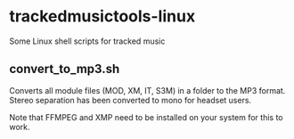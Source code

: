 # trackedmusictools-linux
Some Linux shell scripts for tracked music

## convert_to_mp3.sh
Converts all module files (MOD, XM, IT, S3M) in a folder to the MP3 format.
Stereo separation has been converted to mono for headset users.

Note that FFMPEG and XMP need to be installed on your system for this to work.
